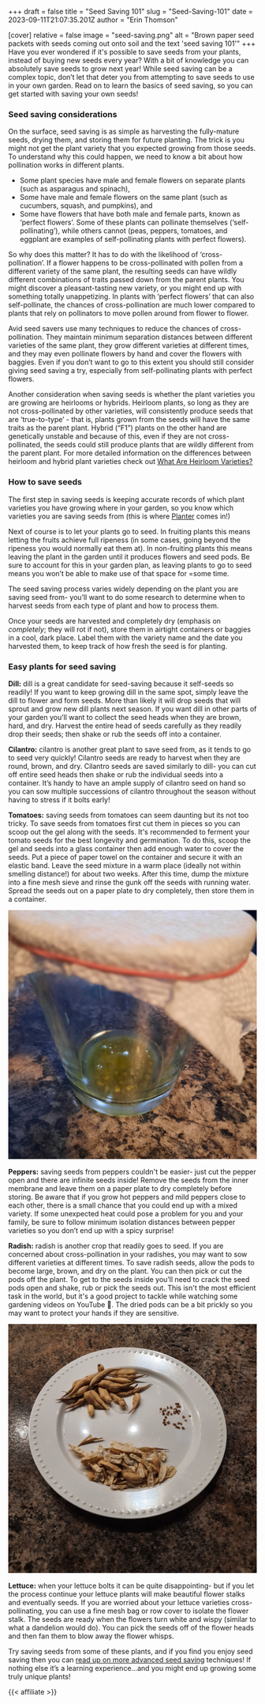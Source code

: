 +++
draft = false
title = "Seed Saving 101"
slug = "Seed-Saving-101"
date = 2023-09-11T21:07:35.201Z
author = "Erin Thomson"

[cover]
relative = false
image = "seed-saving.png"
alt = "Brown paper seed packets with seeds coming out onto soil and the text 'seed saving 101'"
+++
Have you ever wondered if it's possible to save seeds from your plants, instead of buying new seeds every year? With a bit of knowledge you can absolutely save seeds to grow next year! While seed saving can be a complex topic, don’t let that deter you from attempting to save seeds to use in your own garden. Read on to learn the basics of seed saving, so you can get started with saving your own seeds!

### Seed saving considerations

On the surface, seed saving is as simple as harvesting the fully-mature seeds, drying them, and storing them for future planting. The trick is you might not get the plant variety that you expected growing from those seeds. To understand why this could happen, we need to know a bit about how pollination works in different plants.

* Some plant species have male and female flowers on separate plants (such as asparagus and spinach),
* Some have male and female flowers on the same plant (such as cucumbers, squash, and pumpkins), and
* Some have flowers that have both male and female parts, known as ‘perfect flowers’. Some of these plants can pollinate themselves (‘self-pollinating’), while others cannot (peas, peppers, tomatoes, and eggplant are examples of self-pollinating plants with perfect flowers).

So why does this matter? It has to do with the likelihood of ‘cross-pollination’. If a flower happens to be cross-pollinated with pollen from a different variety of the same plant, the resulting seeds can have wildly different combinations of traits passed down from the parent plants. You might discover a pleasant-tasting new variety, or you might end up with something totally unappetizing. In plants with ‘perfect flowers’ that can also self-pollinate, the chances of cross-pollination are much lower compared to plants that rely on pollinators to move pollen around from flower to flower.

Avid seed savers use many techniques to reduce the chances of cross-pollination. They maintain minimum separation distances between different varieties of the same plant, they grow different varieties at different times, and they may even pollinate flowers by hand and cover the flowers with baggies. Even if you don’t want to go to this extent you should still consider giving seed saving a try, especially from self-pollinating plants with perfect flowers.

Another consideration when saving seeds is whether the plant varieties you are growing are heirlooms or hybrids. Heirloom plants, so long as they are not cross-pollinated by other varieties, will consistently produce seeds that are ‘true-to-type’ - that is, plants grown from the seeds will have the same traits as the parent plant. Hybrid (“F1”) plants on the other hand are genetically unstable and because of this, even if they are not cross-pollinated, the seeds could still produce plants that are wildly different from the parent plant. For more detailed information on the differences between heirloom and hybrid plant varieties check out [What Are Heirloom Varieties?](https://blog.planter.garden/posts/what-are-heirloom-varieties/)

### How to save seeds

The first step in saving seeds is keeping accurate records of which plant varieties you have growing where in your garden, so you know which varieties you are saving seeds from (this is where [Planter](http://planter.garden/gardens) comes in!)

Next of course is to let your plants go to seed. In fruiting plants this means letting the fruits achieve full ripeness (in some cases, going beyond the ripeness you would normally eat them at). In non-fruiting plants this means leaving the plant in the garden until it produces flowers and seed pods. Be sure to account for this in your garden plan, as leaving plants to go to seed means you won’t be able to make use of that space for =some time.

The seed saving process varies widely depending on the plant you are saving seed from- you’ll want to do some research to determine when to harvest seeds from each type of plant and how to process them.

Once your seeds are harvested and completely dry (emphasis on *completely*; they will rot if not), store them in airtight containers or baggies in a cool, dark place. Label them with the variety name and the date you harvested them, to keep track of how fresh the seed is for planting.

### Easy plants for seed saving

**Dill:** dill is a great candidate for seed-saving because it self-seeds so readily! If you want to keep growing dill in the same spot, simply leave the dill to flower and form seeds. More than likely it will drop seeds that will sprout and grow new dill plants next season. If you want dill in other parts of your garden you’ll want to collect the seed heads when they are brown, hard, and dry. Harvest the entire head of seeds carefully as they readily drop their seeds; then shake or rub the seeds off into a container.

**Cilantro:** cilantro is another great plant to save seed from, as it tends to go to seed very quickly! Cilantro seeds are ready to harvest when they are round, brown, and dry. Cilantro seeds are saved similarly to dill- you can cut off entire seed heads then shake or rub the individual seeds into a container. It’s handy to have an ample supply of cilantro seed on hand so you can sow multiple successions of cilantro throughout the season without having to stress if it bolts early!

**Tomatoes:** saving seeds from tomatoes can seem daunting but its not too tricky. To save seeds from tomatoes first cut them in pieces so you can scoop out the gel along with the seeds. It's recommended to ferment your tomato seeds for the best longevity and germination. To do this, scoop the gel and seeds into a glass container then add enough water to cover the seeds. Put a piece of paper towel on the container and secure it with an elastic band. Leave the seed mixture in a warm place (ideally not within smelling distance!) for about two weeks. After this time, dump the mixture into a fine mesh sieve and rinse the gunk off the seeds with running water. Spread the seeds out on a paper plate to dry completely, then store them in a container.

![A glass container covered with a paper towel containing tomato seeds and water](tomato-seeds.jpg)

**Peppers:** saving seeds from peppers couldn't be easier- just cut the pepper open and there are infinite seeds inside! Remove the seeds from the inner membrane and leave them on a paper plate to dry completely before storing. Be aware that if you grow hot peppers and mild peppers close to each other, there is a small chance that you could end up with a mixed variety. If some unexpected heat could pose a problem for you and your family, be sure to follow minimum isolation distances between pepper varieties so you don’t end up with a spicy surprise!

**Radish:** radish is another crop that readily goes to seed. If you are concerned about cross-pollination in your radishes, you may want to sow different varieties at different times. To save radish seeds, allow the pods to become large, brown, and dry on the plant. You can then pick or cut the pods off the plant. To get to the seeds inside you’ll need to crack the seed pods open and shake, rub or pick the seeds out. This isn't the most efficient task in the world, but it's a good project to tackle while watching some gardening videos on YouTube 🙂. The dried pods can be a bit prickly so you may want to protect your hands if they are sensitive.

![A white plate with radish seed pods and radish seeds](radish-seeds.jpg)

**Lettuce:** when your lettuce bolts it can be quite disappointing- but if you let the process continue your lettuce plants will make beautiful flower stalks and eventually seeds. If you are worried about your lettuce varieties cross-pollinating, you can use a fine mesh bag or row cover to isolate the flower stalk. The seeds are ready when the flowers turn white and wispy (similar to what a dandelion would do). You can pick the seeds off of the flower heads and then fan them to blow away the flower whisps.

Try saving seeds from some of these plants, and if you find you enjoy seed saving then you can [read up on more advanced seed saving](https://www.amazon.com/s?k=seed+saving) techniques! If nothing else it’s a learning experience…and you might end up growing some truly unique plants!

{{< affiliate >}}